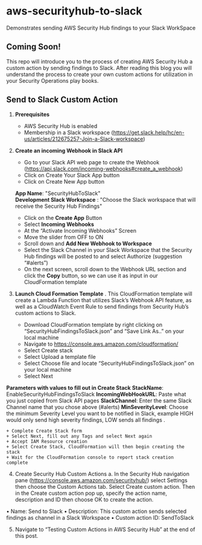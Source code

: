 # aws-securityhub-to-slack
Demonstrates sending AWS Security Hub findings to your Slack WorkSpace 

## Coming Soon!
This repo will introduce you to the process of creating AWS Security Hub a custom action by sending findings to Slack.  After reading this blog you will understand the process to create your own custom actions for utilization in your Security Operations play books.

## Send to Slack Custom Action

1.	**Prerequisites**
    + AWS Security Hub is enabled
    + Membership in a Slack workspace (https://get.slack.help/hc/en-us/articles/212675257-Join-a-Slack-workspace)
2.  **Create an incoming Webhook in Slack API**
    + Go to your Slack API web page to create the Webhook (https://api.slack.com/incoming-webhooks#create_a_webhook)
    + Click on Create Your Slack App button
    + Click on Create New App button  
    
    **App Name**: "SecurityHubToSlack"  
    **Development Slack Workspace** : "Choose the Slack workspace that will receive the Security Hub Findings"          
 
    + Click on the **Create App** Button
    + Select **Incoming Webhooks** 
    + At the “Activate Incoming Webhooks” Screen
    + Move the slider from OFF   to ON  
    + Scroll down and **Add New Webhook to Workspace**
    + Select the Slack Channel in your Slack Workspace that the Security Hub findings will be posted to and select Authorize (suggestion “#alerts”)
    + On the next screen, scroll down to the Webhook URL section and click the **Copy** button, so we can use it as input in our CloudFormation template
 
3.	**Launch Cloud Formation Template** . 
This CloudFormation template will create a Lambda Function that utilizes Slack’s Webhook API feature, as well as a CloudWatch Event Rule to send findings from Security Hub’s custom actions to Slack.
    + Download CloudFormation template by right clicking on “SecurityHubFindingsToSlack.json” and “Save Link As..” on your local machine
    + Navigate to https://console.aws.amazon.com/cloudformation/
    + Select Create stack
    + Select Upload a template file
    + Select Choose file and locate “SecurityHubFindingsToSlack.json” on your local machine
    + Select Next
    
   **Parameters with values to fill out in Create Stack**
    **StackName**: EnableSecurityHubFindingsToSlack
    **IncomingWebHookURL**: Paste what you just copied from Slack API pages
    **SlackChannel**: Enter the same Slack Channel name that you chose above (#alerts)
    **MinSeverityLevel**: Choose the minimum Severity Level you want to be notified in Slack, example HIGH would only send high severity findings, LOW sends all findings . 

    + Complete Create Stack form
    + Select Next, fill out any Tags and select Next again
    + Accept IAM Resource creation
    + Select Create Stack, CloudFormation will then begin creating the stack
    + Wait for the CloudFormation console to report stack creation complete

 

4.	Create Security Hub Custom Actions
a.	In the Security Hub navigation pane (https://console.aws.amazon.com/securityhub/) select Settings then choose the Custom Actions tab. Select Create custom action. Then in the Create custom action pop up, specify the action name, description and ID then choose OK to create the action.
 
•	Name: Send to Slack
•	Description: This custom action sends selected findings as channel in a Slack Workspace 
•	Custom action ID: SendToSlack


5.	Navigate to “Testing Custom Actions in AWS Security Hub” at the end of this post.

 

